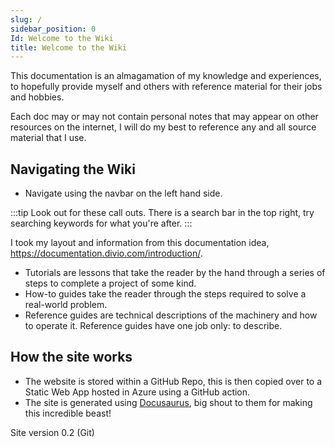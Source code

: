 ```yaml
---
slug: /
sidebar_position: 0
Id: Welcome to the Wiki
title: Welcome to the Wiki
---
```


This documentation is an almagamation of my knowledge and experiences, to hopefully provide myself and others with reference material for their jobs and hobbies.

Each doc may or may not contain personal notes that may appear on other resources on the internet, I will do my best to reference any and all source material that I use.

## Navigating the Wiki

- Navigate using the navbar on the left hand side.

:::tip Look out for these call outs.
There is a search bar in the top right, try searching keywords for what you're after.
:::

I took my layout and information from this documentation idea, https://documentation.divio.com/introduction/.

- Tutorials are lessons that take the reader by the hand through a series of steps to complete a project of some kind.
- How-to guides take the reader through the steps required to solve a real-world problem.
- Reference guides are technical descriptions of the machinery and how to operate it. Reference guides have one job only: to describe.
  
## How the site works

- The website is stored within a GitHub Repo, this is then copied over to a Static Web App hosted in Azure using a GitHub action.
- The site is generated using [Docusaurus](https://docusaurus.io/), big shout to them for making this incredible beast!

Site version 0.2 (Git)
